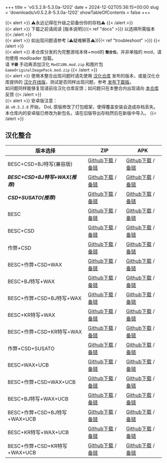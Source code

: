 +++
title = 'v0.5.2.8-5.3.0a-1202'
date = 2024-12-02T05:36:15+00:00
slug = 'downloads/v0.5.2.8-5.3.0a-1202'
showTableOfContents = false
+++

{{< alert >}}
⚠永远记得在升级之前备份你的存档⚠
{{< /alert >}}
<br>
{{< alert >}}
下载之前请阅读 [版本说明]({{< ref "docs" >}}) 以选择所需版本
{{< /alert >}}
<br>
{{< alert >}}
如出现问题请参考 [⚠疑难解答⚠]({{< ref "troubleshoot" >}})
{{< /alert >}}
<br>
{{< alert >}}
本仓库分发的为完整游戏本体+mod的 **`整合包`**，并非单独的 mod，请勿使用 modloader 加载。
<br>
请 **`不要`** 手动再添加汉化 `ModI18N.mod.zip` 和图片包 `GameOriginalImagePack.mod.zip`
{{< /alert >}}
<br>
{{< alert >}}
使用本整合出现问题时请先使用 [汉化仓库](https://github.com/Eltirosto/Degrees-of-Lewdity-Chinese-Localization) 发布的版本，或是汉化仓库提供的 [汉化在线版](https://eltirosto.github.io/Degrees-of-Lewdity-Chinese-Localization/)，测试是否同样出现问题，参考 [发布下载版](https://github.com/Eltirosto/Degrees-of-Lewdity-Chinese-Localization/blob/main/README.md#%E5%8F%91%E5%B8%83%E4%B8%8B%E8%BD%BD%E7%89%88)。
<br>
如问题同样能够复现请前往汉化仓库反馈；如问题只在本整合内出现请向 [本仓库](https://github.com/DoL-Lyra/Lyra/issues) 反馈
{{< /alert >}}
<br>
{{< alert >}}
安卓版注意：
<br>
从 `v0.5.2.8` 开始， DoL 原版修改了打包框架，使得覆盖安装会造成存档丢失。本仓库内的安卓版已修改为新包名，请在旧版导出存档然后在新版中导入。
{{< /alert >}}

## 汉化整合

|           版本选择            |                                                                                                                                                                    ZIP                                                                                                                                                                     |                                                                                                                                                                    APK                                                                                                                                                                     |
|-------------------------------|--------------------------------------------------------------------------------------------------------------------------------------------------------------------------------------------------------------------------------------------------------------------------------------------------------------------------------------------|--------------------------------------------------------------------------------------------------------------------------------------------------------------------------------------------------------------------------------------------------------------------------------------------------------------------------------------------|
|BESC+CSD+BJ特写(兼容版)        |[Github下载](https://github.com/DoL-Lyra/Lyra/releases/download/v0.5.2.8-5.3.0a-1202/DoL-0.5.2.8-Lyra-5.3.0a-polyfill-besc-cheat-csd-sideviewbj-1202.zip ) / [备链](https://mirror.ghproxy.com/https://github.com/DoL-Lyra/Lyra/releases/download/v0.5.2.8-5.3.0a-1202/DoL-0.5.2.8-Lyra-5.3.0a-polyfill-besc-cheat-csd-sideviewbj-1202.zip )|[Github下载](https://github.com/DoL-Lyra/Lyra/releases/download/v0.5.2.8-5.3.0a-1202/DoL-0.5.2.8-Lyra-5.3.0a-polyfill-besc-cheat-csd-sideviewbj-1202.apk ) / [备链](https://mirror.ghproxy.com/https://github.com/DoL-Lyra/Lyra/releases/download/v0.5.2.8-5.3.0a-1202/DoL-0.5.2.8-Lyra-5.3.0a-polyfill-besc-cheat-csd-sideviewbj-1202.apk )|
|***BESC+CSD+BJ特写+WAX(推荐)***|[Github下载](https://github.com/DoL-Lyra/Lyra/releases/download/v0.5.2.8-5.3.0a-1202/DoL-0.5.2.8-Lyra-5.3.0a-besc-wax-csd-sideviewbj-1202.zip ) / [备链](https://mirror.ghproxy.com/https://github.com/DoL-Lyra/Lyra/releases/download/v0.5.2.8-5.3.0a-1202/DoL-0.5.2.8-Lyra-5.3.0a-besc-wax-csd-sideviewbj-1202.zip )                      |[Github下载](https://github.com/DoL-Lyra/Lyra/releases/download/v0.5.2.8-5.3.0a-1202/DoL-0.5.2.8-Lyra-5.3.0a-besc-wax-csd-sideviewbj-1202.apk ) / [备链](https://mirror.ghproxy.com/https://github.com/DoL-Lyra/Lyra/releases/download/v0.5.2.8-5.3.0a-1202/DoL-0.5.2.8-Lyra-5.3.0a-besc-wax-csd-sideviewbj-1202.apk )                      |
|***CSD+SUSATO(推荐)***         |[Github下载](https://github.com/DoL-Lyra/Lyra/releases/download/v0.5.2.8-5.3.0a-1202/DoL-0.5.2.8-Lyra-5.3.0a-susato-csd-1202.zip ) / [备链](https://mirror.ghproxy.com/https://github.com/DoL-Lyra/Lyra/releases/download/v0.5.2.8-5.3.0a-1202/DoL-0.5.2.8-Lyra-5.3.0a-susato-csd-1202.zip )                                                |[Github下载](https://github.com/DoL-Lyra/Lyra/releases/download/v0.5.2.8-5.3.0a-1202/DoL-0.5.2.8-Lyra-5.3.0a-susato-csd-1202.apk ) / [备链](https://mirror.ghproxy.com/https://github.com/DoL-Lyra/Lyra/releases/download/v0.5.2.8-5.3.0a-1202/DoL-0.5.2.8-Lyra-5.3.0a-susato-csd-1202.apk )                                                |
|BESC                           |[Github下载](https://github.com/DoL-Lyra/Lyra/releases/download/v0.5.2.8-5.3.0a-1202/DoL-0.5.2.8-Lyra-5.3.0a-besc-1202.zip ) / [备链](https://mirror.ghproxy.com/https://github.com/DoL-Lyra/Lyra/releases/download/v0.5.2.8-5.3.0a-1202/DoL-0.5.2.8-Lyra-5.3.0a-besc-1202.zip )                                                            |[Github下载](https://github.com/DoL-Lyra/Lyra/releases/download/v0.5.2.8-5.3.0a-1202/DoL-0.5.2.8-Lyra-5.3.0a-besc-1202.apk ) / [备链](https://mirror.ghproxy.com/https://github.com/DoL-Lyra/Lyra/releases/download/v0.5.2.8-5.3.0a-1202/DoL-0.5.2.8-Lyra-5.3.0a-besc-1202.apk )                                                            |
|BESC+CSD                       |[Github下载](https://github.com/DoL-Lyra/Lyra/releases/download/v0.5.2.8-5.3.0a-1202/DoL-0.5.2.8-Lyra-5.3.0a-besc-csd-1202.zip ) / [备链](https://mirror.ghproxy.com/https://github.com/DoL-Lyra/Lyra/releases/download/v0.5.2.8-5.3.0a-1202/DoL-0.5.2.8-Lyra-5.3.0a-besc-csd-1202.zip )                                                    |[Github下载](https://github.com/DoL-Lyra/Lyra/releases/download/v0.5.2.8-5.3.0a-1202/DoL-0.5.2.8-Lyra-5.3.0a-besc-csd-1202.apk ) / [备链](https://mirror.ghproxy.com/https://github.com/DoL-Lyra/Lyra/releases/download/v0.5.2.8-5.3.0a-1202/DoL-0.5.2.8-Lyra-5.3.0a-besc-csd-1202.apk )                                                    |
|作弊+CSD                       |[Github下载](https://github.com/DoL-Lyra/Lyra/releases/download/v0.5.2.8-5.3.0a-1202/DoL-0.5.2.8-Lyra-5.3.0a-cheat-csd-1202.zip ) / [备链](https://mirror.ghproxy.com/https://github.com/DoL-Lyra/Lyra/releases/download/v0.5.2.8-5.3.0a-1202/DoL-0.5.2.8-Lyra-5.3.0a-cheat-csd-1202.zip )                                                  |[Github下载](https://github.com/DoL-Lyra/Lyra/releases/download/v0.5.2.8-5.3.0a-1202/DoL-0.5.2.8-Lyra-5.3.0a-cheat-csd-1202.apk ) / [备链](https://mirror.ghproxy.com/https://github.com/DoL-Lyra/Lyra/releases/download/v0.5.2.8-5.3.0a-1202/DoL-0.5.2.8-Lyra-5.3.0a-cheat-csd-1202.apk )                                                  |
|BESC+作弊+CSD+WAX              |[Github下载](https://github.com/DoL-Lyra/Lyra/releases/download/v0.5.2.8-5.3.0a-1202/DoL-0.5.2.8-Lyra-5.3.0a-besc-wax-cheat-csd-1202.zip ) / [备链](https://mirror.ghproxy.com/https://github.com/DoL-Lyra/Lyra/releases/download/v0.5.2.8-5.3.0a-1202/DoL-0.5.2.8-Lyra-5.3.0a-besc-wax-cheat-csd-1202.zip )                                |[Github下载](https://github.com/DoL-Lyra/Lyra/releases/download/v0.5.2.8-5.3.0a-1202/DoL-0.5.2.8-Lyra-5.3.0a-besc-wax-cheat-csd-1202.apk ) / [备链](https://mirror.ghproxy.com/https://github.com/DoL-Lyra/Lyra/releases/download/v0.5.2.8-5.3.0a-1202/DoL-0.5.2.8-Lyra-5.3.0a-besc-wax-cheat-csd-1202.apk )                                |
|BESC+BJ特写+WAX                |[Github下载](https://github.com/DoL-Lyra/Lyra/releases/download/v0.5.2.8-5.3.0a-1202/DoL-0.5.2.8-Lyra-5.3.0a-besc-wax-sideviewbj-1202.zip ) / [备链](https://mirror.ghproxy.com/https://github.com/DoL-Lyra/Lyra/releases/download/v0.5.2.8-5.3.0a-1202/DoL-0.5.2.8-Lyra-5.3.0a-besc-wax-sideviewbj-1202.zip )                              |[Github下载](https://github.com/DoL-Lyra/Lyra/releases/download/v0.5.2.8-5.3.0a-1202/DoL-0.5.2.8-Lyra-5.3.0a-besc-wax-sideviewbj-1202.apk ) / [备链](https://mirror.ghproxy.com/https://github.com/DoL-Lyra/Lyra/releases/download/v0.5.2.8-5.3.0a-1202/DoL-0.5.2.8-Lyra-5.3.0a-besc-wax-sideviewbj-1202.apk )                              |
|BESC+作弊+CSD+BJ特写+WAX       |[Github下载](https://github.com/DoL-Lyra/Lyra/releases/download/v0.5.2.8-5.3.0a-1202/DoL-0.5.2.8-Lyra-5.3.0a-besc-wax-cheat-csd-sideviewbj-1202.zip ) / [备链](https://mirror.ghproxy.com/https://github.com/DoL-Lyra/Lyra/releases/download/v0.5.2.8-5.3.0a-1202/DoL-0.5.2.8-Lyra-5.3.0a-besc-wax-cheat-csd-sideviewbj-1202.zip )          |[Github下载](https://github.com/DoL-Lyra/Lyra/releases/download/v0.5.2.8-5.3.0a-1202/DoL-0.5.2.8-Lyra-5.3.0a-besc-wax-cheat-csd-sideviewbj-1202.apk ) / [备链](https://mirror.ghproxy.com/https://github.com/DoL-Lyra/Lyra/releases/download/v0.5.2.8-5.3.0a-1202/DoL-0.5.2.8-Lyra-5.3.0a-besc-wax-cheat-csd-sideviewbj-1202.apk )          |
|BESC+KR特写+WAX                |[Github下载](https://github.com/DoL-Lyra/Lyra/releases/download/v0.5.2.8-5.3.0a-1202/DoL-0.5.2.8-Lyra-5.3.0a-besc-wax-sideviewkr-1202.zip ) / [备链](https://mirror.ghproxy.com/https://github.com/DoL-Lyra/Lyra/releases/download/v0.5.2.8-5.3.0a-1202/DoL-0.5.2.8-Lyra-5.3.0a-besc-wax-sideviewkr-1202.zip )                              |[Github下载](https://github.com/DoL-Lyra/Lyra/releases/download/v0.5.2.8-5.3.0a-1202/DoL-0.5.2.8-Lyra-5.3.0a-besc-wax-sideviewkr-1202.apk ) / [备链](https://mirror.ghproxy.com/https://github.com/DoL-Lyra/Lyra/releases/download/v0.5.2.8-5.3.0a-1202/DoL-0.5.2.8-Lyra-5.3.0a-besc-wax-sideviewkr-1202.apk )                              |
|BESC+作弊+CSD+KR特写+WAX       |[Github下载](https://github.com/DoL-Lyra/Lyra/releases/download/v0.5.2.8-5.3.0a-1202/DoL-0.5.2.8-Lyra-5.3.0a-besc-wax-cheat-csd-sideviewkr-1202.zip ) / [备链](https://mirror.ghproxy.com/https://github.com/DoL-Lyra/Lyra/releases/download/v0.5.2.8-5.3.0a-1202/DoL-0.5.2.8-Lyra-5.3.0a-besc-wax-cheat-csd-sideviewkr-1202.zip )          |[Github下载](https://github.com/DoL-Lyra/Lyra/releases/download/v0.5.2.8-5.3.0a-1202/DoL-0.5.2.8-Lyra-5.3.0a-besc-wax-cheat-csd-sideviewkr-1202.apk ) / [备链](https://mirror.ghproxy.com/https://github.com/DoL-Lyra/Lyra/releases/download/v0.5.2.8-5.3.0a-1202/DoL-0.5.2.8-Lyra-5.3.0a-besc-wax-cheat-csd-sideviewkr-1202.apk )          |
|作弊+CSD+SUSATO                |[Github下载](https://github.com/DoL-Lyra/Lyra/releases/download/v0.5.2.8-5.3.0a-1202/DoL-0.5.2.8-Lyra-5.3.0a-susato-cheat-csd-1202.zip ) / [备链](https://mirror.ghproxy.com/https://github.com/DoL-Lyra/Lyra/releases/download/v0.5.2.8-5.3.0a-1202/DoL-0.5.2.8-Lyra-5.3.0a-susato-cheat-csd-1202.zip )                                    |[Github下载](https://github.com/DoL-Lyra/Lyra/releases/download/v0.5.2.8-5.3.0a-1202/DoL-0.5.2.8-Lyra-5.3.0a-susato-cheat-csd-1202.apk ) / [备链](https://mirror.ghproxy.com/https://github.com/DoL-Lyra/Lyra/releases/download/v0.5.2.8-5.3.0a-1202/DoL-0.5.2.8-Lyra-5.3.0a-susato-cheat-csd-1202.apk )                                    |
|BESC+WAX+UCB                   |[Github下载](https://github.com/DoL-Lyra/Lyra/releases/download/v0.5.2.8-5.3.0a-1202/DoL-0.5.2.8-Lyra-5.3.0a-besc-wax-ucb-1202.zip ) / [备链](https://mirror.ghproxy.com/https://github.com/DoL-Lyra/Lyra/releases/download/v0.5.2.8-5.3.0a-1202/DoL-0.5.2.8-Lyra-5.3.0a-besc-wax-ucb-1202.zip )                                            |[Github下载](https://github.com/DoL-Lyra/Lyra/releases/download/v0.5.2.8-5.3.0a-1202/DoL-0.5.2.8-Lyra-5.3.0a-besc-wax-ucb-1202.apk ) / [备链](https://mirror.ghproxy.com/https://github.com/DoL-Lyra/Lyra/releases/download/v0.5.2.8-5.3.0a-1202/DoL-0.5.2.8-Lyra-5.3.0a-besc-wax-ucb-1202.apk )                                            |
|BESC+作弊+CSD+WAX+UCB          |[Github下载](https://github.com/DoL-Lyra/Lyra/releases/download/v0.5.2.8-5.3.0a-1202/DoL-0.5.2.8-Lyra-5.3.0a-besc-wax-cheat-csd-ucb-1202.zip ) / [备链](https://mirror.ghproxy.com/https://github.com/DoL-Lyra/Lyra/releases/download/v0.5.2.8-5.3.0a-1202/DoL-0.5.2.8-Lyra-5.3.0a-besc-wax-cheat-csd-ucb-1202.zip )                        |[Github下载](https://github.com/DoL-Lyra/Lyra/releases/download/v0.5.2.8-5.3.0a-1202/DoL-0.5.2.8-Lyra-5.3.0a-besc-wax-cheat-csd-ucb-1202.apk ) / [备链](https://mirror.ghproxy.com/https://github.com/DoL-Lyra/Lyra/releases/download/v0.5.2.8-5.3.0a-1202/DoL-0.5.2.8-Lyra-5.3.0a-besc-wax-cheat-csd-ucb-1202.apk )                        |
|BESC+BJ特写+WAX+UCB            |[Github下载](https://github.com/DoL-Lyra/Lyra/releases/download/v0.5.2.8-5.3.0a-1202/DoL-0.5.2.8-Lyra-5.3.0a-besc-wax-sideviewbj-ucb-1202.zip ) / [备链](https://mirror.ghproxy.com/https://github.com/DoL-Lyra/Lyra/releases/download/v0.5.2.8-5.3.0a-1202/DoL-0.5.2.8-Lyra-5.3.0a-besc-wax-sideviewbj-ucb-1202.zip )                      |[Github下载](https://github.com/DoL-Lyra/Lyra/releases/download/v0.5.2.8-5.3.0a-1202/DoL-0.5.2.8-Lyra-5.3.0a-besc-wax-sideviewbj-ucb-1202.apk ) / [备链](https://mirror.ghproxy.com/https://github.com/DoL-Lyra/Lyra/releases/download/v0.5.2.8-5.3.0a-1202/DoL-0.5.2.8-Lyra-5.3.0a-besc-wax-sideviewbj-ucb-1202.apk )                      |
|BESC+作弊+CSD+BJ特写+WAX+UCB   |[Github下载](https://github.com/DoL-Lyra/Lyra/releases/download/v0.5.2.8-5.3.0a-1202/DoL-0.5.2.8-Lyra-5.3.0a-besc-wax-cheat-csd-sideviewbj-ucb-1202.zip ) / [备链](https://mirror.ghproxy.com/https://github.com/DoL-Lyra/Lyra/releases/download/v0.5.2.8-5.3.0a-1202/DoL-0.5.2.8-Lyra-5.3.0a-besc-wax-cheat-csd-sideviewbj-ucb-1202.zip )  |[Github下载](https://github.com/DoL-Lyra/Lyra/releases/download/v0.5.2.8-5.3.0a-1202/DoL-0.5.2.8-Lyra-5.3.0a-besc-wax-cheat-csd-sideviewbj-ucb-1202.apk ) / [备链](https://mirror.ghproxy.com/https://github.com/DoL-Lyra/Lyra/releases/download/v0.5.2.8-5.3.0a-1202/DoL-0.5.2.8-Lyra-5.3.0a-besc-wax-cheat-csd-sideviewbj-ucb-1202.apk )  |
|BESC+KR特写+WAX+UCB            |[Github下载](https://github.com/DoL-Lyra/Lyra/releases/download/v0.5.2.8-5.3.0a-1202/DoL-0.5.2.8-Lyra-5.3.0a-besc-wax-sideviewkr-ucb-1202.zip ) / [备链](https://mirror.ghproxy.com/https://github.com/DoL-Lyra/Lyra/releases/download/v0.5.2.8-5.3.0a-1202/DoL-0.5.2.8-Lyra-5.3.0a-besc-wax-sideviewkr-ucb-1202.zip )                      |[Github下载](https://github.com/DoL-Lyra/Lyra/releases/download/v0.5.2.8-5.3.0a-1202/DoL-0.5.2.8-Lyra-5.3.0a-besc-wax-sideviewkr-ucb-1202.apk ) / [备链](https://mirror.ghproxy.com/https://github.com/DoL-Lyra/Lyra/releases/download/v0.5.2.8-5.3.0a-1202/DoL-0.5.2.8-Lyra-5.3.0a-besc-wax-sideviewkr-ucb-1202.apk )                      |
|BESC+作弊+CSD+KR特写+WAX+UCB   |[Github下载](https://github.com/DoL-Lyra/Lyra/releases/download/v0.5.2.8-5.3.0a-1202/DoL-0.5.2.8-Lyra-5.3.0a-besc-wax-cheat-csd-sideviewkr-ucb-1202.zip ) / [备链](https://mirror.ghproxy.com/https://github.com/DoL-Lyra/Lyra/releases/download/v0.5.2.8-5.3.0a-1202/DoL-0.5.2.8-Lyra-5.3.0a-besc-wax-cheat-csd-sideviewkr-ucb-1202.zip )  |[Github下载](https://github.com/DoL-Lyra/Lyra/releases/download/v0.5.2.8-5.3.0a-1202/DoL-0.5.2.8-Lyra-5.3.0a-besc-wax-cheat-csd-sideviewkr-ucb-1202.apk ) / [备链](https://mirror.ghproxy.com/https://github.com/DoL-Lyra/Lyra/releases/download/v0.5.2.8-5.3.0a-1202/DoL-0.5.2.8-Lyra-5.3.0a-besc-wax-cheat-csd-sideviewkr-ucb-1202.apk )  |
